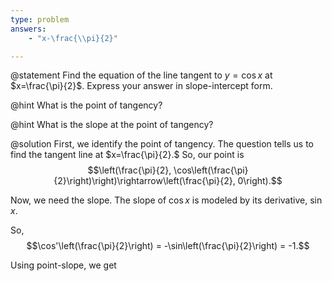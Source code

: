 ```yaml
---
type: problem
answers:
	- "x-\frac{\\pi}{2}"

---
```


@statement
Find the equation of the line tangent to $y = \cos x$ at $x=\frac{\pi}{2}$. Express your answer in slope-intercept form.

@hint
What is the point of tangency?

@hint
What is the  slope at the point of tangency?

@solution
First, we identify the point of tangency. The question tells us to find the tangent line at $x=\frac{\pi}{2}.$ 
So, our point is $$\left(\frac{\pi}{2}, \cos\left(\frac{\pi}{2}\right)\right)\rightarrow\left(\frac{\pi}{2}, 0\right).$$

Now, we need the slope. The slope of $\cos x$ is modeled by its derivative, $\sin x$. 

So, $$\cos'\left(\frac{\pi}{2}\right) = -\sin\left(\frac{\pi}{2}\right) = -1.$$

Using point-slope, we get

<!--stackedit_data:
eyJoaXN0b3J5IjpbNjIxODc1Nzg5LC0yMDEyMzUzMjg5LDcwNz
A3OTAwNF19
-->